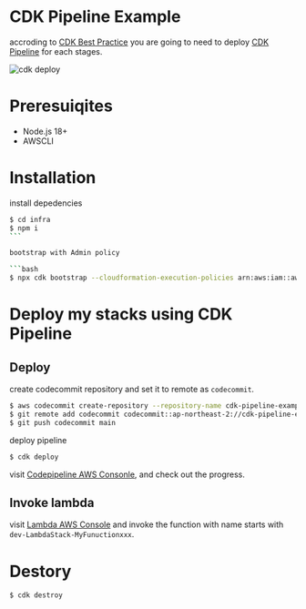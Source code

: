 # CDK Pipeline Example

accroding to [CDK Best Practice](https://docs.aws.amazon.com/cdk/v2/guide/best-practices.html) you are going to need to deploy [CDK Pipeline](https://docs.aws.amazon.com/cdk/v2/guide/cdk_pipeline.html#cdk_pipeline_bootstrap) for each stages.

![cdk deploy](https://docs.aws.amazon.com/images/cdk/v2/guide/images/best-practice-deploy-to-multiple-accounts.png)

# Preresuiqites

- Node.js 18+
- AWSCLI

# Installation

install depedencies

````bash
$ cd infra
$ npm i
```

bootstrap with Admin policy

```bash
$ npx cdk bootstrap --cloudformation-execution-policies arn:aws:iam::aws:policy/AdministratorAccess```
````

# Deploy my stacks using CDK Pipeline

## Deploy

create codecommit repository and set it to remote as `codecommit`.

```bash
$ aws codecommit create-repository --repository-name cdk-pipeline-example
$ git remote add codecommit codecommit::ap-northeast-2://cdk-pipeline-example
$ git push codecommit main
```

deploy pipeline

```bash
$ cdk deploy
```

visit [Codepipeline AWS Consonle](https://ap-northeast-2.console.aws.amazon.com/codesuite/codepipeline/pipelines/MyPipeline/view?region=ap-northeast-2), and check out the progress.

## Invoke lambda

visit [Lambda AWS Console](https://ap-northeast-2.console.aws.amazon.com/lambda/home?region=ap-northeast-2#/functions) and invoke the function with name starts with `dev-LambdaStack-MyFunuctionxxx`.

# Destory

```bash
$ cdk destroy
```
